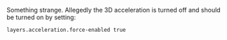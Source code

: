 Something strange. Allegedly the 3D acceleration is turned off and should be turned on by setting:

    layers.acceleration.force-enabled true

